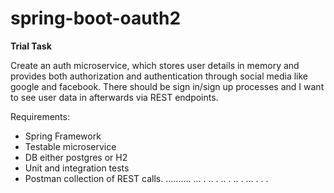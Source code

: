 # spring-boot-oauth2
**Trial Task**

Create an auth microservice, which stores user details in memory and provides both authorization and authentication through social media like google and facebook. There should be sign in/sign up processes and I want to see user data in afterwards via REST endpoints.

Requirements:
* Spring Framework
* Testable microservice
* DB either postgres or H2
* Unit and integration tests
* Postman collection of REST calls.
..........
...
.
..
.
..
.
..
.
...
.
.
.



